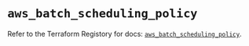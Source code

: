 # `aws_batch_scheduling_policy`

Refer to the Terraform Registory for docs: [`aws_batch_scheduling_policy`](https://registry.terraform.io/providers/hashicorp/aws/5.14.0/docs/resources/batch_scheduling_policy).
